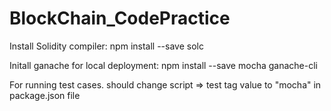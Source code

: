 # BlockChain_CodePractice

Install Solidity compiler:
   npm install --save solc

Initall ganache for local deployment:
   npm install --save mocha ganache-cli
   
For running test cases.
should change script => test tag value to "mocha" in package.json file
